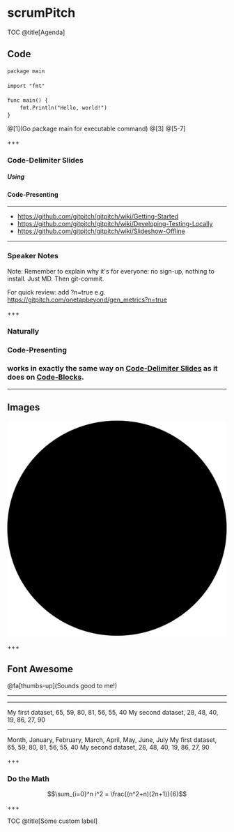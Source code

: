 # scrumPitch

TOC
@title[Agenda]


## Code

```html
package main

import "fmt"

func main() {
    fmt.Println("Hello, world!")
}
```
@[1](Go package main for executable command)
@[3]
@[5-7]

+++

### Code-Delimiter Slides
##### Using
#### **Code-Presenting**

---

* https://github.com/gitpitch/gitpitch/wiki/Getting-Started
* https://github.com/gitpitch/gitpitch/wiki/Developing-Testing-Locally
* https://github.com/gitpitch/gitpitch/wiki/Slideshow-Offline

---

### Speaker Notes

Note:
Remember to explain why it's for everyone: no sign-up, nothing to install.
Just MD. Then git-commit.

For quick review: add ?n=true e.g. https://gitpitch.com/onetapbeyond/gen_metrics?n=true

+++

### Naturally
### Code-Presenting
### works in exactly the same way on [Code-Delimiter Slides](https://github.com/gitpitch/gitpitch/wiki/Code-Delimiter-Slides) as it does on [Code-Blocks](https://github.com/gitpitch/gitpitch/wiki/Code-Slides).

---

## Images

![Logo](assets/logo.png)

+++

## Font Awesome

@fa[thumbs-up](Sounds good to me!)

---

<canvas data-chart="line">
<!-- 
{
 "data": {
  "labels": ["January"," February"," March"," April"," May"," June"," July"],
  "datasets": [
   {
    "data":[65,59,80,81,56,55,40],
    "label":"My first dataset","backgroundColor":"rgba(20,220,220,.8)"
   },
   {
    "data":[28,48,40,19,86,27,90],
    "label":"My second dataset","backgroundColor":"rgba(220,120,120,.8)"
   }
  ]
 }, 
 "options": { "responsive": "true" }
}
-->
</canvas>

---

<canvas class="stretch" data-chart="bar">
My first dataset, 65, 59, 80, 81, 56, 55, 40
<!-- This is a comment that will be ignored -->
My second dataset, 28, 48, 40, 19, 86, 27, 90
<!-- 
{ 
 "data" : {
  "labels" : ["Enero", "Febrero", "Marzo", "Avril", "Mayo", "Junio", "Julio"], 
  "datasets" : [{ "borderColor": "#0f0", "borderDash": ["5","10"] }, { "borderColor": "#0ff" } ]
 }
}
-->
</canvas>

---

<canvas data-chart="radar">
Month, January, February, March, April, May, June, July
My first dataset, 65, 59, 80, 81, 56, 55, 40
My second dataset, 28, 48, 40, 19, 86, 27, 90
</canvas>

+++

### Do the Math

$$\sum_{i=0}^n i^2 = \frac{(n^2+n)(2n+1)}{6}$$

+++

TOC
@title[Some custom label]

